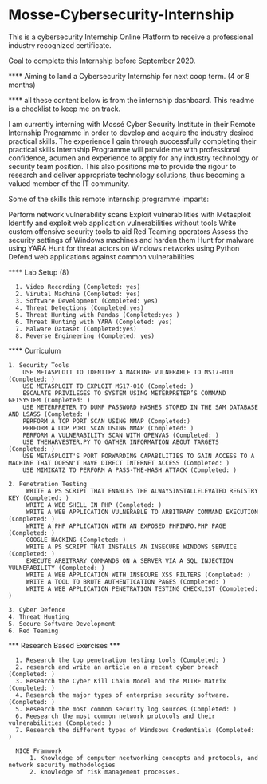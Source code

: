 # Mosse-Cybersecurity-Internship

This is a cybersecurity Internship Online Platform to receive a professional industry recognized certificate.

Goal to complete this Internship before September 2020.

**** Aiming to land a Cybersecurity Internship for next coop term. (4 or 8 months)

**** all these content below is from the internship dashboard. This readme is a checklist to keep me on track. 

I am currently interning with Mossé Cyber Security Institute in their Remote Internship Programme in order to develop and acquire the industry desired practical skills. The experience I gain through successfully completing their practical skills Internship Programme will provide me with professional confidence, acumen and experience to apply for any industry technology or security team position. This also positions me to provide the rigour to research and deliver appropriate technology solutions, thus becoming a valued member of the IT community.

Some of the skills this remote internship programme imparts:

Perform network vulnerability scans
Exploit vulnerabilities with Metasploit
Identify and exploit web application vulnerabilities without tools
Write custom offensive security tools to aid Red Teaming operators
Assess the security settings of Windows machines and harden them
Hunt for malware using YARA
Hunt for threat actors on Windows networks using Python
Defend web applications against common vulnerabilities
            
          
**** Lab Setup (8)

      1. Video Recording (Completed: yes)
      2. Virutal Machine (Completed: yes)
      3. Software Development (Completed: yes)
      4. Threat Detections (Completed:yes)
      5. Threat Hunting with Pandas (Completed:yes )
      6. Threat Hunting with YARA (Completed: yes)
      7. Malware Dataset (Completed:yes)
      8. Reverse Engineering (Completed: yes)
      
      
**** Curriculum 

    1. Security Tools
        USE METASPLOIT TO IDENTIFY A MACHINE VULNERABLE TO MS17-010 (Completed: )
        USE METASPLOIT TO EXPLOIT MS17-010 (Completed: )
        ESCALATE PRIVILEGES TO SYSTEM USING METERPRETER’S COMMAND GETSYSTEM (Completed: )
        USE METERPRETER TO DUMP PASSWORD HASHES STORED IN THE SAM DATABASE AND LSASS (Completed: )
        PERFORM A TCP PORT SCAN USING NMAP (Completed:)
        PERFORM A UDP PORT SCAN USING NMAP (Completed: )
        PERFORM A VULNERABILITY SCAN WITH OPENVAS (Completed: )
        USE THEHARVESTER.PY TO GATHER INFORMATION ABOUT TARGETS (Completed: )
        USE METASPLOIT'S PORT FORWARDING CAPABILITIES TO GAIN ACCESS TO A MACHINE THAT DOESN'T HAVE DIRECT INTERNET ACCESS (Completed: )
        USE MIMIKATZ TO PERFORM A PASS-THE-HASH ATTACK (Completed: )
        
    2. Penetration Testing
         WRITE A PS SCRIPT THAT ENABLES THE ALWAYSINSTALLELEVATED REGISTRY KEY (Completed: )
         WRITE A WEB SHELL IN PHP (Completed: )
         WRITE A WEB APPLICATION VULNERABLE TO ARBITRARY COMMAND EXECUTION (Completed: )
         WRITE A PHP APPLICATION WITH AN EXPOSED PHPINFO.PHP PAGE (Completed: )
         GOOGLE HACKING (Completed: )
         WRITE A PS SCRIPT THAT INSTALLS AN INSECURE WINDOWS SERVICE (Completed: )
         EXECUTE ARBITRARY COMMANDS ON A SERVER VIA A SQL INJECTION VULNERABILITY (Completed: )
         WRITE A WEB APPLICATION WITH INSECURE XSS FILTERS (Completed: )
         WRITE A TOOL TO BRUTE AUTHENTICATION PAGES (Completed: )
         WRITE A WEB APPLICATION PENETRATION TESTING CHECKLIST (Completed: )
        
    3. Cyber Defence
    4. Threat Hunting
    5. Secure Software Development
    6. Red Teaming
    
 *** Research Based Exercises ***
      
      1. Research the top penetration testing tools (Completed: )
      2. research and write an article on a recent cyber breach (Completed: )
      3. Research the Cyber Kill Chain Model and the MITRE Matrix (Completed: )
      4. Research the major types of enterprise security software. (Completed: )
      5. Research the most common security log sources (Completed: )
      6. Reesearch the most common network protocols and their vulnerabilities (Completed: )
      7. Research the different types of Windsows Credentials (Completed: )
      
      NICE Framwork
          1. Knowledge of computer neetworking concepts and protocols, and network security methodologies
          2. knowledge of risk management processes.
      
